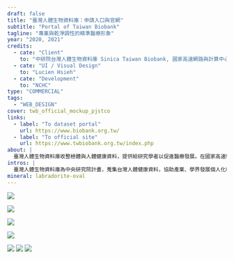 ```yaml
---
draft: false
title: "臺灣人體生物資料庫：申請入口與官網"
subtitle: "Portal of Taiwan Biobank"
tagline: "專業與乾淨調性的精準醫療形象"
year: "2020, 2021"
credits:
  - cate: "Client"
    to: "中研院台灣人體生物資料庫 Sinica Taiwan Biobank, 國家高速網路與計算中心 NCHC"
  - cate: "UI / Visual Design"
    to: "Lucien Hsieh"
  - cate: "Development"
    to: "NCHC"
type: "COMMERCIAL"
tags:
  - "WEB_DESIGN"
cover: twb_official_mockup_pjstco
links:
  - label: "To dataset portal"
    url: https://www.biobank.org.tw/
  - label: "To official site"
    url: https://www.twbiobank.org.tw/index.php
about: |
  臺灣人體生物資料庫收整檢體與人體健康資料，提供給研究學者以促進醫療發展。在國家高速網路與計算中心任職時，我與中研院臺灣人體生物資料庫合作，完成官方網站、資料釋出系統網頁入口。
intros: |
  臺灣人體生物資料庫為中央研究院計畫，蒐集台灣人體健康資料，協助產業、學界發展個人化精準醫療。本專案設計官方網站與資料釋出系統入口，呈現資料庫理念與釋出統計資料。
mineral: labradorite-oval
---
```


<BlockHighlight
	:title="專業與乾淨調性的精準醫療形象">
	<template>
		<p>
			數年的臺灣人體生物資料庫建置計畫，為了台灣人的健康搜集資料。2020 年先進行「資料釋出系統」入口網頁設計，
			延續既有網頁中灰底、藍、綠為主的乾淨調性，目標是呈現生物資料庫收集的資料內容、申請方式，同時與既有的吉祥物家族插畫所代表的「親近、民眾」概念結合，以凸顯專業與乾淨調性的精準醫療形象。
		</p>
		<p>
			延續原先系統「藍色」、「綠色」的識別，配合既有吉祥物插畫風格，以大眾熟知的「基因體」符號繪製淺藍色抽象底圖，呈現蒐集多人、大量人體資料的概念。
			為了呈現「專業」、「資料」氣息以符合醫療、學術調性，在藍、綠兩色主角之外，使用淺灰、白色等無色調，以及線條為主的插畫，讓整體呈現更乾淨。
		</p>
		<p>
			隔年將官方網站也進行改版，與釋出系統不同，目標是表達這項大型生物計劃的悠久歷史、專業價值。
			因此採咖啡色和綠色，中和專業嚴肅與醫學特色，呈現中研院「傳統、專業」的精神，並嘗試延伸「資料釋出系統」的視覺語彙，呈現現代、簡潔的介面。
			將首頁「基因體」的抽象底圖延伸，作為官方網站使用。首頁上，為了呈現收整的大量資料，以收案數字統計資料作為主角，用圖表呈現各項疾病、地區、人口分類的資料，供民眾互動、查看。
		</p>
	</template>
</BlockHighlight>

![](release_index_mockup_cdeu4m)
<!-- 釋出系統用色、icon、各個申請階段的插畫、UI pattern -->
![](release_visual_setting_eql8pq)
<!-- 釋出系統的圖表截圖、用色 -->
![](release_ui_pattern_ljy6rk)

<!-- 官網 -->
![](twb_official_mockup_wpdf0f)
<!-- 官網用色、UI 元件（table） -->
![](official_visual_setting_pqi7na)
![](official_ui_pattern_qya1g0)
![](twb_screenshot_oel0sn)